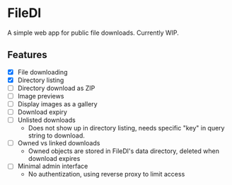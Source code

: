 # FileDl

A simple web app for public file downloads.
Currently WIP.

## Features
- [x] File downloading
- [x] Directory listing
- [ ] Directory download as ZIP
- [ ] Image previews
- [ ] Display images as a gallery
- [ ] Download expiry
- [ ] Unlisted downloads
  - Does not show up in directory listing, needs specific "key" in query string to download.
- [ ] Owned vs linked downloads
  - Owned objects are stored in FileDl's data directory, deleted when download expires
- [ ] Minimal admin interface
  - No authentization, using reverse proxy to limit access
